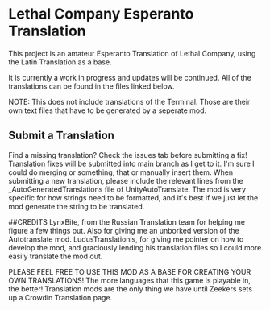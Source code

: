 # Lethal Company Esperanto Translation

This project is an amateur Esperanto Translation of Lethal Company, using the Latin Translation as a base.

It is currently a work in progress and updates will be continued. All of the translations can be found in the files linked below.

NOTE: This does not include translations of the Terminal. Those are their own text files that have to be generated by a seperate mod. 

## Submit a Translation
Find a missing translation? Check the issues tab before submitting a fix! Translation fixes will be submitted into main branch as I get to it. I'm sure I could do merging or something, that or manually insert them.
When submitting a new translation, please include the relevant lines from the _AutoGeneratedTranslations file of UnityAutoTranslate. The mod is very specific for how strings need to be formatted, and it's best if we just let the mod generate the string to be translated.

##CREDITS
LynxBite, from the Russian Translation team for helping me figure a few things out. Also for giving me an unborked version of the Autotranslate mod.
LudusTranslationis, for giving me pointer on how to develop the mod, and graciously lending his translation files so I could more easily translate the mod out.

PLEASE FEEL FREE TO USE THIS MOD AS A BASE FOR CREATING YOUR OWN TRANSLATIONS! The more languages that this game is playable in, the better! Translation mods are the only thing we have until Zeekers sets up a Crowdin Translation page.